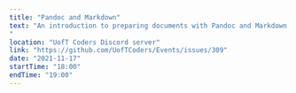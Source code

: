 ```yaml
---
title: "Pandoc and Markdown"
text: "An introduction to preparing documents with Pandoc and Markdown.
"
location: "UofT Coders Discord server"
link: "https://github.com/UofTCoders/Events/issues/309"
date: "2021-11-17"
startTime: "18:00"
endTime: "19:00"
---
```

